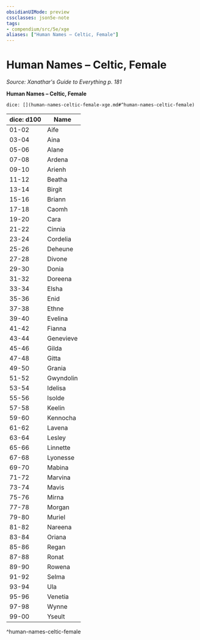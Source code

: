 ```yaml
---
obsidianUIMode: preview
cssclasses: json5e-note
tags:
- compendium/src/5e/xge
aliases: ["Human Names – Celtic, Female"]
---
```

# Human Names – Celtic, Female
*Source: Xanathar's Guide to Everything p. 181* 

**Human Names – Celtic, Female**

`dice: [](human-names-celtic-female-xge.md#^human-names-celtic-female)`

| dice: d100 | Name |
|------------|------|
| 01-02 | Aife |
| 03-04 | Aina |
| 05-06 | Alane |
| 07-08 | Ardena |
| 09-10 | Arienh |
| 11-12 | Beatha |
| 13-14 | Birgit |
| 15-16 | Briann |
| 17-18 | Caomh |
| 19-20 | Cara |
| 21-22 | Cinnia |
| 23-24 | Cordelia |
| 25-26 | Deheune |
| 27-28 | Divone |
| 29-30 | Donia |
| 31-32 | Doreena |
| 33-34 | Elsha |
| 35-36 | Enid |
| 37-38 | Ethne |
| 39-40 | Evelina |
| 41-42 | Fianna |
| 43-44 | Genevieve |
| 45-46 | Gilda |
| 47-48 | Gitta |
| 49-50 | Grania |
| 51-52 | Gwyndolin |
| 53-54 | Idelisa |
| 55-56 | Isolde |
| 57-58 | Keelin |
| 59-60 | Kennocha |
| 61-62 | Lavena |
| 63-64 | Lesley |
| 65-66 | Linnette |
| 67-68 | Lyonesse |
| 69-70 | Mabina |
| 71-72 | Marvina |
| 73-74 | Mavis |
| 75-76 | Mirna |
| 77-78 | Morgan |
| 79-80 | Muriel |
| 81-82 | Nareena |
| 83-84 | Oriana |
| 85-86 | Regan |
| 87-88 | Ronat |
| 89-90 | Rowena |
| 91-92 | Selma |
| 93-94 | Ula |
| 95-96 | Venetia |
| 97-98 | Wynne |
| 99-00 | Yseult |
^human-names-celtic-female